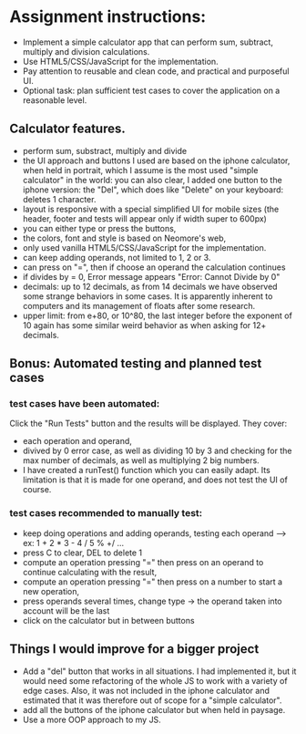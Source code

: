 # Assignment instructions:

- Implement a simple calculator app that can perform sum, subtract, multiply and division calculations.  
- Use HTML5/CSS/JavaScript for the implementation.   
- Pay attention to reusable and clean code, and practical and purposeful UI.
- Optional task: plan sufficient test cases to cover the application on a reasonable level.

## Calculator features.
- perform sum, substract, multiply and divide
- the UI approach and buttons I used are based on the iphone calculator, when held in portrait, which I assume is the most used "simple calculator" in the world: you can also clear, 
 I added one button to the iphone version: the "Del", which does like "Delete" on your keyboard: deletes 1 character.
- layout is responsive with a special simplified UI for mobile sizes (the header, footer and tests will appear only if width super to 600px)
- you can either type or press the buttons,
- the colors, font and style is based on Neomore's web,
- only used vanilla HTML5/CSS/JavaScript for the implementation.
- can keep adding operands, not limited to 1, 2 or 3.
- can press on "=", then if choose an operand the calculation continues
- if divides by = 0, Error message appears "Error: Cannot Divide by 0"
- decimals: up to 12 decimals, as from 14 decimals we have observed some strange behaviors in some cases. It is apparently inherent to computers and its management of floats after some research.
- upper limit: from e+80, or 10^80, the last integer before the exponent of 10 again has some similar weird behavior as when asking for 12+ decimals.

## Bonus: Automated testing and planned test cases

### test cases have been automated:

Click the "Run Tests" button and the results will be displayed. They cover:
- each operation and operand,
- divived by 0 error case, as well as dividing 10 by 3 and checking for the max number of decimals, as well as multiplying 2 big numbers. 
- I have created a runTest() function which you can easily adapt. Its limitation is that it is made for one operand, and does not test the UI of course.

### test cases recommended to manually test:
-  keep doing operations and adding operands, testing each operand --> ex: 1 + 2 * 3 - 4 / 5 % +/ ...
-  press C to clear, DEL to delete 1
-  compute an operation pressing "=" then press on an operand to continue calculating with the result, 
-  compute an operation pressing "=" then press on a number to start a new operation,
-  press operands several times, change type -> the operand taken into account will be the last
-  click on the calculator but in between buttons

## Things I would improve for a bigger project 
- Add a "del" button that works in all situations. I had implemented it, but it would need some refactoring of the whole JS to work with a variety of edge cases. Also, it was not included in the iphone calculator and estimated that it was therefore out of scope for a "simple calculator".
- add all the buttons of the iphone calculator but when held in paysage.
- Use a more OOP approach to my JS.
